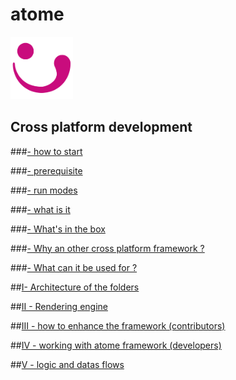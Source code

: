 # atome 

 <img src="https://github.com/atomecorp/atome/raw/development/www/public/medias/images/atome.svg" width="100" />
 
Cross platform development
-

###[- how to start](./kickstart.md)

###[- prerequisite](./prerequisite.md)

###[- run modes](./run_modes.md)

###[- what is it ](./what_is_it.md)

###[- What's in the box](./box_content.md)

###[- Why an other cross platform framework ?](./why.md)

###[- What can it be used for ?](./what.md)

##[I- Architecture of the folders](./folder_rchitecture.md)

##[II - Rendering engine](./rendering_engine.md)

##[III - how to enhance the framework (contributors)](./enhance_atome.md)

##[IV - working with atome framework  (developers)](./working_with_atome.md)

##[V - logic and datas flows](./datas_flows.md)

